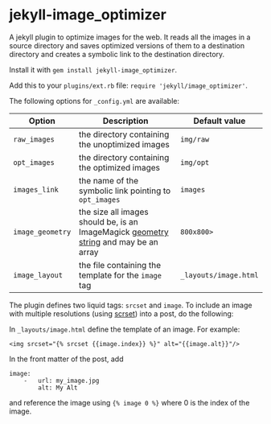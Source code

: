 # jekyll-image_optimizer
A jekyll plugin to optimize images for the web.
It reads all the images in a source directory and saves optimized versions of them to a destination directory
and creates a symbolic link to the destination directory.

Install it with `gem install jekyll-image_optimizer`.

Add this to your `plugins/ext.rb` file: `require 'jekyll/image_optimizer'`.

The following options for `_config.yml` are available:

Option | Description | Default value
--- | --- | ---
`raw_images` | the directory containing the unoptimized images | `img/raw`
`opt_images` | the directory containing the optimized images | `img/opt`
`images_link` | the name of the symbolic link pointing to `opt_images` | `images`
`image_geometry` | the size all images should be, is an ImageMagick [geometry string](http://www.imagemagick.org/RMagick/doc/imusage.html#geometry) and may be an array | `800x800>`
`image_layout` | the file containing the template for the `image` tag | `_layouts/image.html`

The plugin defines two liquid tags: `srcset` and `image`.
To include an image with multiple resolutions (using [scrset](http://ericportis.com/posts/2014/srcset-sizes/)) into a post, do the following:

In `_layouts/image.html` define the template of an image. For example:
```
<img srcset="{% srcset {{image.index}} %}" alt="{{image.alt}}"/>
```

In the front matter of the post, add
```
image:
    -   url: my_image.jpg
        alt: My Alt
```

and reference the image using `{% image 0 %}` where 0 is the index of the image.

